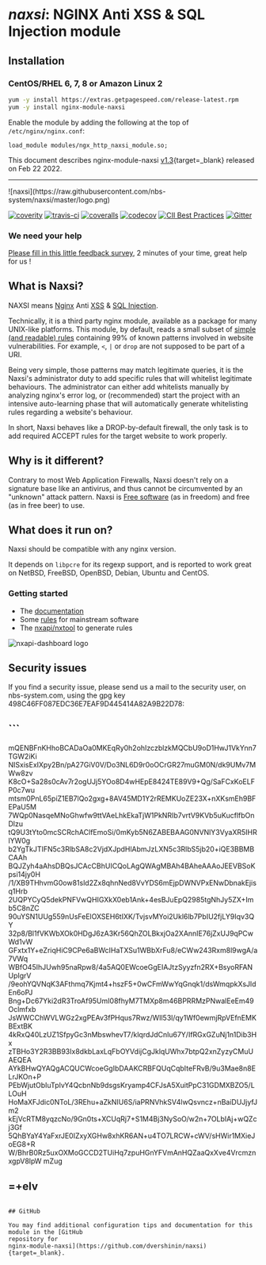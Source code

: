 # *naxsi*: NGINX Anti XSS & SQL Injection module


## Installation

### CentOS/RHEL 6, 7, 8 or Amazon Linux 2

```bash
yum -y install https://extras.getpagespeed.com/release-latest.rpm
yum -y install nginx-module-naxsi
```

Enable the module by adding the following at the top of `/etc/nginx/nginx.conf`:

```nginx
load_module modules/ngx_http_naxsi_module.so;
```


This document describes nginx-module-naxsi [v1.3](https://github.com/dvershinin/naxsi/releases/tag/1.3){target=_blank} 
released on Feb 22 2022.

<hr />
![naxsi](https://raw.githubusercontent.com/nbs-system/naxsi/master/logo.png)

[![coverity](https://scan.coverity.com/projects/1883/badge.svg)](https://scan.coverity.com/projects/1883)
[![travis-ci](https://travis-ci.org/nbs-system/naxsi.svg?branch=master)](https://travis-ci.org/nbs-system/naxsi)
[![coveralls](https://coveralls.io/repos/github/nbs-system/naxsi/badge.svg?branch=master)](https://coveralls.io/github/nbs-system/naxsi?branch=master)
[![codecov](http://codecov.io/github/nbs-system/naxsi/coverage.svg?branch=master)](http://codecov.io/github/nbs-system/naxsi?branch=master)
[![CII Best Practices](https://bestpractices.coreinfrastructure.org/projects/740/badge)](https://bestpractices.coreinfrastructure.org/projects/740)
[![Gitter](https://img.shields.io/gitter/room/nwjs/nw.js.svg)](https://gitter.im/nbs-system/naxsi)

### We need your help

[Please fill in this little feedback survey](https://docs.google.com/spreadsheet/viewform?formkey=dG9UWDFuTEhiWWt4UF9fZEtwWFVJUlE6MQ), 2 minutes of your time, great help for us !


## What is Naxsi?

NAXSI means [Nginx]( http://nginx.org/ ) Anti [XSS]( https://www.owasp.org/index.php/Cross-site_Scripting_%28XSS%29 ) & [SQL Injection]( https://www.owasp.org/index.php/SQL_injection ). 

Technically, it is a third party nginx module, available as a package for
many UNIX-like platforms. This module, by default, reads a small subset of
[simple (and readable) rules]( https://github.com/nbs-system/naxsi/blob/master/naxsi_config/naxsi_core.rules )
containing 99% of known patterns involved in
website vulnerabilities. For example, `<`, `|` or `drop` are not supposed
to be part of a URI.

Being very simple, those patterns may match legitimate queries, it is
the Naxsi's administrator duty to add specific rules that will whitelist
legitimate behaviours. The administrator can either add whitelists manually
by analyzing nginx's error log, or (recommended) start the project with an
intensive auto-learning phase that will automatically generate whitelisting
rules regarding a website's behaviour.

In short, Naxsi behaves like a DROP-by-default firewall, the only task
is to add required ACCEPT rules for the target website to work properly.

## Why is it different?

Contrary to most Web Application Firewalls, Naxsi doesn't rely on a
signature base like an antivirus, and thus cannot be circumvented by an
"unknown" attack pattern.
Naxsi is [Free software]( https://www.gnu.org/licenses/gpl.html ) (as in freedom)
and free (as in free beer) to use.

## What does it run on?
Naxsi should be compatible with any nginx version.

It depends on `libpcre` for its regexp support, and is reported to work great on NetBSD, FreeBSD, OpenBSD, Debian, Ubuntu and CentOS.

### Getting started

- The [documentation](https://github.com/nbs-system/naxsi/wiki)
- Some [rules]( https://github.com/nbs-system/naxsi-rules ) for mainstream software
- The [nxapi/nxtool]( https://github.com/nbs-system/naxsi/tree/master/nxapi ) to generate rules


<img alt="nxapi-dashboard logo" src="https://raw.githubusercontent.com/wiki/nbs-system/naxsi/Images/kibana.png" align="center"/>   

## Security issues


If you find a security issue, please send us a mail to the security user, on nbs-system.com, using the gpg key 498C46FF087EDC36E7EAF9D445414A82A9B22D78:

## ```

mQENBFnKHhoBCADaOa0MKEqRy0h2ohIzczblzkMQCbU9oD1HwJ1VkYnn7TGW2iKi
NISxisExIXpy2Bn/pA27GiV0V/Do3NL6D9r0oOCrGR27muGM0N/dk9UMv7MWw8zv
K8cO+Sa28s0cAv7r2ogUJj5YOo8D4wHEpE8424TE89V9+Qg/SaFCxKoELFP0c7wu
mtsm0PnL65piZ1EB7lQo2gxg+8AV45MD1Y2rREMKUoZE23X+nXKsmEh9BFEPaU5M
7WQp0NasqeMNoGhwfw9ttVAeLhkEkaTjW1PkNRIb7vrtV9KVb5uKucflfbOnDlzu
tQ9U3tYto0mcSCRchAClfEmoSi/0mKyb5N6ZABEBAAG0NVNlY3VyaXR5IHRlYW0g
b2YgTkJTIFN5c3RlbSA8c2VjdXJpdHlAbmJzLXN5c3RlbS5jb20+iQE3BBMBCAAh
BQJZyh4aAhsDBQsJCAcCBhUICQoLAgQWAgMBAh4BAheAAAoJEEVBSoKpsi14jy0H
/1/XB9THhvmG0ow81sld2Zx8qhnNed8VvYDS6mEjpDWNVPxENwDbnakEjisq1Hrb
2UQPYCyQ5dekPNFVwQHIGXkX0eb1Ank+4esBJuEpQ2985tgNhJy5ZX+Imb5C8nZC
90uYSN1UUg559nUsFeElOXSEH6tIXK/TvjsvMYoi2Ukl6lb7PbIU2fjLY9Iqv3QY
32p8/Bl1fVKWbXOk0HDgJ6zA3Kr56QhZOLBkxjOa2XAnnIE76jZxUJ9qPCwWd1vW
GFxtx1Y+eZriqHiC9CPe6aBWcIHaTXSu1WBbXrFu8/eCWw243Rxm8l9wgA/a7VWq
WBfO45IhJUwh95naRpw8/4a5AQ0EWcoeGgEIAJtzSyyzfn2RX+BsyoRFANUpIgrV
/9eohYQVNqK3AFthmq7Kjmt4+hszF5+0wCFmWwYqGnqk1/dsWmqpkXsJldEn6oPJ
Bng+Dc67Yki2dR3TroAf95UmI08fhyM7TMXp8m46BPRRMzPNwalEeEm49Oclmfxb
JsWWCChWVLWGz2xgPEAv3fPHqus7Rwz/WIl53l/qy1Wf0ewmjRpVEfnEMKBExtBK
4kRxQ40LzUZ1SfpyGc3nMbswhevT7/klqrdJdCnlu67Y/IfRGxGZuNj1n1Dib3Hx
zTBHo3Y2R3BB93Ix8dkbLaxLqFbOYVdijCgJklqUWhx7btpQ2xnZyzyCMuUAEQEA
AYkBHwQYAQgACQUCWcoeGgIbDAAKCRBFQUqCqbIteFRvB/9u3Mae8n8ELrJKOn+P
PEbWjutObIuTplvY4QcbnNb9dsgsKryamp4CFJsA5XuitPpC31GDMXBZO5/LLOuH
HoMaXFJdic0NToL/3REhu+aZkNIU6S/iaPRNVhkSV4lwQsvncz+nBaiDUJjyfJm2
kEjVcRTM8yqzcNo/9Gn0ts+XCUqRj7+S1M4Bj3NySoO/w2n+7OLbIAj+wQZcj3Gf
5QhBYaY4YaFxrJE0IZxyXGHw8xhKR6AN+u4TO7LRCW+cWV/sHWir1MXieJoEG8+R
W/BhrB0Rz5uxOXMoGCCD2TUiHq7zpuHGnYFVmAnHQZaaQxXve4VrcmznxgpV8lpW
mZug
## =+eIv
```

## GitHub

You may find additional configuration tips and documentation for this module in the [GitHub 
repository for 
nginx-module-naxsi](https://github.com/dvershinin/naxsi){target=_blank}.